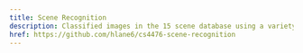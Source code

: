 ```yaml
---
title: Scene Recognition
description: Classified images in the 15 scene database using a variety of techniques including a shallow network trained from scratch, a fine tuned VGG-F netowrk, and bags of local features with learned SVM linear classifiers
href: https://github.com/hlane6/cs4476-scene-recognition 
---
```

